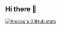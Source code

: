 ## Hi there 👋


[![Anurag's GitHub stats](https://github-readme-stats.vercel.app/api?username=jacobadev&hide=prs&show_icons=true&theme=catppuccin_mocha&bg_color=00000000)](https://github.com/anuraghazra/github-readme-stats)


<!--
**Jacobadev/Jacobadev** is a ✨ _special_ ✨ repository because its `README.md` (this file) appears on your GitHub profile.

Here are some ideas to get you started:

- 🔭 I’m currently working on ...
- 🌱 I’m currently learning ...
- 👯 I’m looking to collaborate on ...
- 🤔 I’m looking for help with ...
- 💬 Ask me about ...
- 📫 How to reach me: ...
- 😄 Pronouns: ...
- ⚡ Fun fact: ...
-->
